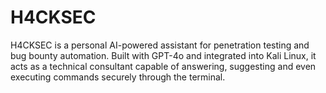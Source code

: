 # H4CKSEC
H4CKSEC is a personal AI-powered assistant for penetration testing and bug bounty automation. Built with GPT-4o and integrated into Kali Linux, it acts as a technical consultant capable of answering, suggesting and even executing commands securely through the terminal.
